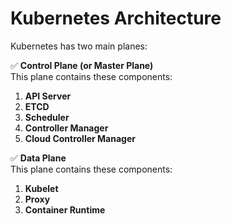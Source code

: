 # Kubernetes Architecture

Kubernetes has two main planes:

✅ **Control Plane (or Master Plane)**  
This plane contains these components:
1. **API Server**
2. **ETCD**
3. **Scheduler**
4. **Controller Manager**
5. **Cloud Controller Manager**

✅ **Data Plane**  
This plane contains these components:
1. **Kubelet**
2. **Proxy**
3. **Container Runtime**
